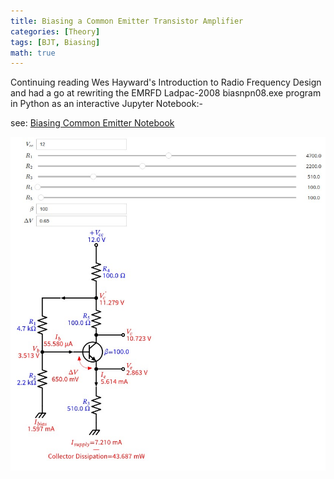 ```yaml
---
title: Biasing a Common Emitter Transistor Amplifier
categories: [Theory]
tags: [BJT, Biasing]
math: true
---
```


Continuing reading Wes Hayward's Introduction to Radio Frequency Design and had a go at rewriting
the EMRFD Ladpac-2008 biasnpn08.exe program in Python as an interactive
Jupyter Notebook:-

see: [Biasing Common Emitter Notebook](https://github.com/M0YCX/ycx_rf_notebooks/blob/master/Amplifiers/biasing/Common%20Emitter%20Biasing.ipynb)

![Screenshot Biasing Common Emitter](/assets/images/2024-08/BiasingCommonEmitter.jpg)
